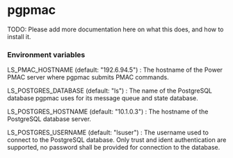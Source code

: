 # pgpmac

TODO: Please add more documentation here on what this does, and how to install it.

### Environment variables

LS_PMAC_HOSTNAME (default: "192.6.94.5") : The hostname of the Power PMAC server where pgpmac submits PMAC commands.

LS_POSTGRES_DATABASE (default: "ls") : The name of the PostgreSQL database pgpmac uses for its message queue and state database.

LS_POSTGRES_HOSTNAME (default: "10.1.0.3") : The hostname of the PostgreSQL database server.

LS_POSTGRES_USERNAME (default: "lsuser") : The username used to connect to the PostgreSQL database. Only trust and ident authentication are supported, no password shall be provided for connection to the database.
